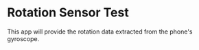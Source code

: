# Rotation Sensor Test

This app will provide the rotation data extracted from the phone's gyroscope.
